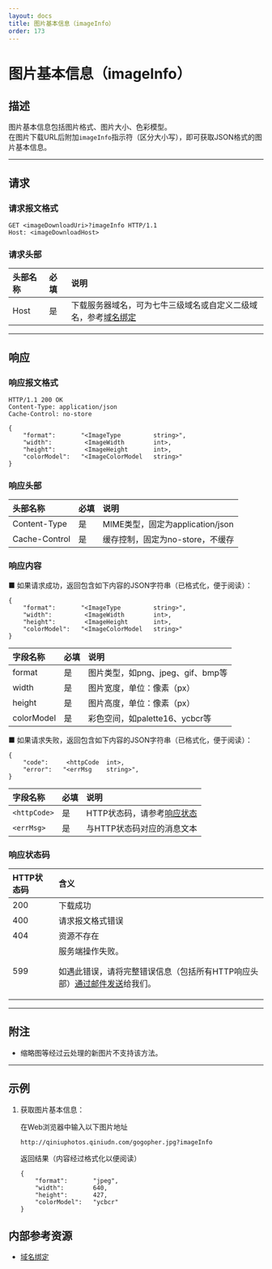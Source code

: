 ```yaml
---
layout: docs
title: 图片基本信息（imageInfo）
order: 173
---
```


<a name="imageInfo"></a>
# 图片基本信息（imageInfo）

<a name="imageInfo-description"></a>
## 描述

图片基本信息包括图片格式、图片大小、色彩模型。  
在图片下载URL后附加`imageInfo`指示符（区分大小写），即可获取JSON格式的图片基本信息。  

---

<a name="imageInfo-request"></a>
## 请求

<a name="imageInfo-request-syntax"></a>
### 请求报文格式

```
GET <imageDownloadUri>?imageInfo HTTP/1.1
Host: <imageDownloadHost>
```

<a name="imageInfo-request-header"></a>
### 请求头部

头部名称       | 必填 | 说明
:------------- | :--- | :------------------------------------------
Host           | 是   | 下载服务器域名，可为七牛三级域名或自定义二级域名，参考[域名绑定][cnameBindingHref]

---

<a name="imageInfo-response"></a>
## 响应

<a name="imageInfo-response-syntax"></a>
### 响应报文格式

```
HTTP/1.1 200 OK
Content-Type: application/json
Cache-Control: no-store

{
    "format":       "<ImageType         string>",
    "width":         <ImageWidth        int>,
    "height":        <ImageHeight       int>,
    "colorModel":   "<ImageColorModel   string>"
}
```

<a name="imageInfo-response-header"></a>
### 响应头部

头部名称       | 必填 | 说明
:------------- | :--- | :------------------------------------------
Content-Type   | 是   | MIME类型，固定为application/json
Cache-Control  | 是   | 缓存控制，固定为no-store，不缓存

<a name="imageInfo-response-content"></a>
### 响应内容

■ 如果请求成功，返回包含如下内容的JSON字符串（已格式化，便于阅读）：  

```
{
    "format":       "<ImageType         string>",
    "width":         <ImageWidth        int>,
    "height":        <ImageHeight       int>,
    "colorModel":   "<ImageColorModel   string>"
}
```

字段名称       | 必填   | 说明
:------------- | :----- | :------------------------------
format         | 是     | 图片类型，如png、jpeg、gif、bmp等
width          | 是     | 图片宽度，单位：像素（px）
height         | 是     | 图片高度，单位：像素（px）
colorModel     | 是     | 彩色空间，如palette16、ycbcr等

■ 如果请求失败，返回包含如下内容的JSON字符串（已格式化，便于阅读）：  

```
{
	"code":     <httpCode  int>, 
    "error":   "<errMsg    string>",
}
```

字段名称     | 必填 | 说明                              
:----------- | :--- | :--------------------------------------------------------------------
`<httpCode>` | 是   | HTTP状态码，请参考[响应状态](#imageInfo-response-status)
`<errMsg>`   | 是   | 与HTTP状态码对应的消息文本

<a name="imageInfo-response-code"></a>
### 响应状态码

HTTP状态码 | 含义
:--------- | :--------------------------
200        | 下载成功
400	       | 请求报文格式错误
404        | 资源不存在
599	       | 服务端操作失败。<p>如遇此错误，请将完整错误信息（包括所有HTTP响应头部）[通过邮件发送][sendBugReportHref]给我们。

---

<a name="imageInfo-remarks"></a>
## 附注

- 缩略图等经过云处理的新图片不支持该方法。  

---

<a name="imageInfo-samples"></a>
## 示例

1. 获取图片基本信息：  

	在Web浏览器中输入以下图片地址  

	```
    http://qiniuphotos.qiniudn.com/gogopher.jpg?imageInfo
	```

	返回结果（内容经过格式化以便阅读）  

	```
    {
        "format":       "jpeg",
        "width":        640,
        "height":       427,
        "colorModel":   "ycbcr"
    }
	```

<a name="imageInfo-internal-resources"></a>
## 内部参考资源

- [域名绑定][cnameBindingHref]

[sendBugReportHref]:            mailto:support@qiniu.com?subject=599错误日志     "发送错误报告"
[cnameBindingHref]:             ../../../overview/service/cname-binding.html     "域名绑定"
